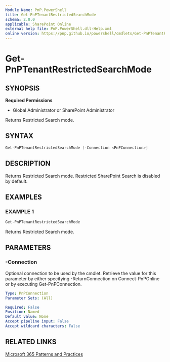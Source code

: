 ```yaml
---
Module Name: PnP.PowerShell
title: Get-PnPTenantRestrictedSearchMode
schema: 2.0.0
applicable: SharePoint Online
external help file: PnP.PowerShell.dll-Help.xml
online version: https://pnp.github.io/powershell/cmdlets/Get-PnPTenantRestrictedSearchMode.html
---
```

 
# Get-PnPTenantRestrictedSearchMode

## SYNOPSIS

**Required Permissions**

  *  Global Administrator or SharePoint Administrator 

Returns Restricted Search mode.

## SYNTAX

```powershell
Get-PnPTenantRestrictedSearchMode [-Connection <PnPConnection>] 
```

## DESCRIPTION

Returns Restricted Search mode. Restricted SharePoint Search is disabled by default.

## EXAMPLES

### EXAMPLE 1

```powershell
Get-PnPTenantRestrictedSearchMode
```

Returns Restricted Search mode.

## PARAMETERS

### -Connection
Optional connection to be used by the cmdlet. Retrieve the value for this parameter by either specifying -ReturnConnection on Connect-PnPOnline or by executing Get-PnPConnection.

```yaml
Type: PnPConnection
Parameter Sets: (All)

Required: False
Position: Named
Default value: None
Accept pipeline input: False
Accept wildcard characters: False
```

## RELATED LINKS

[Microsoft 365 Patterns and Practices](https://aka.ms/m365pnp)
